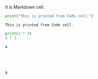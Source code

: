 It is Markdown cell.


```python
print("This is printed from Code cell.")
```

    This is printed from Code cell.



```python
print(2 * 2)
3 * 3
```

    4





    9




```python

```
